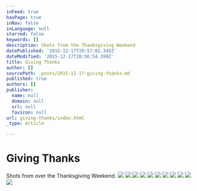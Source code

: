 ```yaml
---
inFeed: true
hasPage: true
inNav: false
inLanguage: null
starred: false
keywords: []
description: Shots from the Thanksgiving Weekend
datePublished: '2015-12-17T20:57:02.345Z'
dateModified: '2015-12-17T20:56:54.399Z'
title: Giving Thanks
author: []
sourcePath: _posts/2015-12-17-giving-thanks.md
published: true
authors: []
publisher:
  name: null
  domain: null
  url: null
  favicon: null
url: giving-thanks/index.html
_type: Article

---
```

# Giving Thanks

Shots from over the Thanksgiving Weekend.
![](https://the-grid-user-content.s3-us-west-2.amazonaws.com/c77c4d84-48b2-426d-9586-64414347335f.JPG)
![](https://the-grid-user-content.s3-us-west-2.amazonaws.com/3fee2656-ac3e-474d-bc2f-b0f4acdf34da.JPG)
![](https://the-grid-user-content.s3-us-west-2.amazonaws.com/e5dd38fb-9cd5-4ad9-bfd0-c66154ecfb47.JPG)
![](https://the-grid-user-content.s3-us-west-2.amazonaws.com/d4426f00-8707-4dcd-9a8f-ae1baee2d55f.JPG)
![](https://s3-us-west-2.amazonaws.com/the-grid-img/p/dd496cf2d6253d06d18b700d23b9d19cc0289db0.jpg)
![](https://the-grid-user-content.s3-us-west-2.amazonaws.com/dab8c6b1-7435-4865-9529-a4069127acaf.jpg)
![](https://the-grid-user-content.s3-us-west-2.amazonaws.com/1ebb1595-fa18-4bf5-8927-bb0fcf1c4802.jpg)
![](https://the-grid-user-content.s3-us-west-2.amazonaws.com/ad933fe3-2807-4a41-919b-ddba7958ed59.jpg)
![](https://the-grid-user-content.s3-us-west-2.amazonaws.com/8f031998-32ff-4003-8116-61afe86b67f1.jpg)
![](https://the-grid-user-content.s3-us-west-2.amazonaws.com/19e2626c-d98d-4496-a4f8-cb718a9551a9.jpg)
![](https://the-grid-user-content.s3-us-west-2.amazonaws.com/f8d7c1d8-03bc-4501-b9a9-fc26a5e55c8f.JPG)